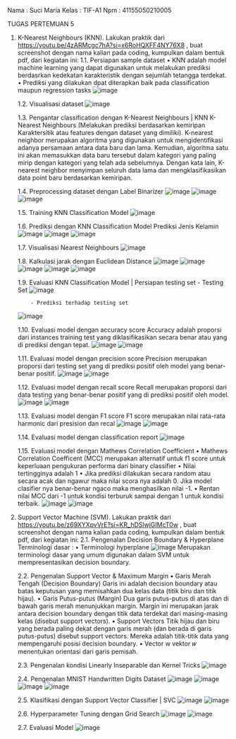 Nama	:	Suci Maria
Kelas	:	TIF-A1
Npm	:	41155050210005

TUGAS PERTEMUAN 5
1.	K-Nearest Neighbours (KNN). Lakukan praktik dari https://youtu.be/4zARMcgc7hA?si=x6RoHQXFF4NY76X8 , buat screenshot dengan nama kalian pada coding, kumpulkan dalam bentuk pdf, dari kegiatan ini:
    1.1.	Persiapan sample dataset
  	      •	KNN adalah model machine learning yang dapat digunakan untuk melakukan prediksi berdasrkan kedekatan karakteristik dengan sejumlah tetangga terdekat.
  	      •	Prediksi yang dilakukan dpat diterapkan baik pada classification maupun regression tasks
  	      ![image](https://github.com/user-attachments/assets/c747d2d3-7781-4199-abe6-3d9c648eb930)

  	1.2.	Visualisasi dataset
  	      ![image](https://github.com/user-attachments/assets/66e624b5-46b8-4574-a320-e9140e1dce0b)

  	1.3.	Pengantar classification dengan K-Nearest Neighbours | KNN
  	      K-Nearest Neighbours (Melakukan prediksi berdasarkan kemiripan
  	      Karaktersitik atau features dengan dataset yang dimiliki).
  	      K-nearest neighbor merupakan algoritma yang digunakan untuk mengidentifikasi adanya persamaan antara data baru dan lama. Kemudian, algoritma satu ini akan memasukkan data baru tersebut dalam kategori yang paling mirip dengan kategori yang telah ada sebelumnya. Dengan kata lain, K-nearest neighbor menyimpan seluruh data lama dan mengklasifikasikan data point baru berdasarkan kemiripan.

  	1.4.	Preprocessing dataset dengan Label Binarizer
  	      ![image](https://github.com/user-attachments/assets/721a0b23-9539-48da-82d2-5e291a78c559)
  	      ![image](https://github.com/user-attachments/assets/71d2d38a-e83a-4b7b-bdb5-2b602e73513a)
  	      ![image](https://github.com/user-attachments/assets/f31c54ca-26b5-43dc-8b4c-fb57f57eb831)

  	1.5.	Training KNN Classification Model
  	      ![image](https://github.com/user-attachments/assets/d6a48e83-cf18-43fb-8623-8e704e1285a0)

  	1.6.	Prediksi dengan KNN Classification Model
  	      Prediksi Jenis Kelamin
  	      ![image](https://github.com/user-attachments/assets/4188fee7-1e33-44bb-89ef-21a63f6660b6)
  	      ![image](https://github.com/user-attachments/assets/83452c11-e693-4f64-b391-1c08feb9645b)
  	      ![image](https://github.com/user-attachments/assets/b29eee0d-a4dd-4d3a-ae9e-d74fdb519702)

  	1.7.	Visualisasi Nearest Neighbours
  	      ![image](https://github.com/user-attachments/assets/e2545974-0703-4031-b448-77f38eb54d9a)

  	1.8.	Kalkulasi jarak dengan Euclidean Distance
  	      ![image](https://github.com/user-attachments/assets/3a9394c2-e5f3-46ed-9e6c-a46d6b561775)
  	      ![image](https://github.com/user-attachments/assets/6b459a27-b47d-4cee-b52b-bfb742c436c0)
  	      ![image](https://github.com/user-attachments/assets/b3a7d694-64f5-4cd8-b49d-ec9d88a6faf3)
  	      ![image](https://github.com/user-attachments/assets/c4e800bf-f9b6-4962-8c8a-4e72fc1afad3)
  	      ![image](https://github.com/user-attachments/assets/fc21953c-c795-4081-9b9d-d6d04008a085)

  	1.9.	Evaluasi KNN Classification Model | Persiapan testing set
  	        - Testing Set
  	          ![image](https://github.com/user-attachments/assets/718b75a3-4d7d-4dbc-bdf7-7da8449ddba4)

  	        - Prediksi terhadap testing set
  	   ![image](https://github.com/user-attachments/assets/8a1756a4-23c4-4976-9d28-f4a4dd6e4c1a)

  	1.10.	Evaluasi model dengan accuracy score
  	      Accuracy adalah proporsi dari instances training test yang diklasifikasikan secara benar atau yang di prediksi dengan tepat.
  	      ![image](https://github.com/user-attachments/assets/ce9aa83f-58fb-4671-85ba-bfb9f8f4a541)
  	      ![image](https://github.com/user-attachments/assets/0547d3d4-a78d-4db0-bd0b-72e026f24849)

  	1.11.	Evaluasi model dengan precision score
  	      Precision merupakan proporsi dari testing set yang di prediksi positif oleh model yang benar-benar positif.
  	      ![image](https://github.com/user-attachments/assets/02150f8c-9473-4a57-a7c9-4ab1b148d845)
  	      ![image](https://github.com/user-attachments/assets/c1896c75-64a3-48ec-9523-2416098f4b68)

  	1.12.	Evaluasi model dengan recall score
  	      Recall merupakan proporsi dari data testing yang benar-benar positif yang di prediksi positif oleh model.
  	      ![image](https://github.com/user-attachments/assets/30eb208a-388b-4384-bbfb-547ea8d524b9)
          ![image](https://github.com/user-attachments/assets/fcaed4b1-d68a-43d0-9e64-2255715b4095)

  	1.13.	Evaluasi model dengan F1 score
  	      F1 score merupakan nilai rata-rata harmonic dari presision dan recal
  	      ![image](https://github.com/user-attachments/assets/b43e243f-a048-4564-8705-6373390bceec)
          ![image](https://github.com/user-attachments/assets/b77cadad-3a37-41ad-9c6f-c2354a2e9ff5)

  	1.14.	Evaluasi model dengan classification report
  	      ![image](https://github.com/user-attachments/assets/e0614775-7cc2-4dd0-a13f-bc356d5c7227)

  	1.15.	Evaluasi model dengan Mathews Correlation Coefficient
  	      •	Mathews Correlation Coefficent (MCC) merupakan alternatif untuk f1 score untuk keperluaan pengukuran performa dari binary classifier
  	      •	Nilai tertingginya adalah 1
  	      •	Jika prediksi dilakukan secara random atau secara acak dan ngawur maka nilai scora nya adalah 0. Jika model clasifier nya benar-benar ngaco maka menghasilkan nilai -1.
  	      •	Rentan nilai MCC dari -1 untuk kondisi terburuk sampai dengan 1 untuk kondisi terbaik.
  	      ![image](https://github.com/user-attachments/assets/d50f6cad-74f1-4e04-9818-5801e631b7d8)
  	      ![image](https://github.com/user-attachments/assets/a7acd5c2-223f-48bb-8418-eb3461e4e568)

3. Support Vector Machine (SVM). Lakukan praktik dari https://youtu.be/z69XYXpvVrE?si=KR_hDSlwjGIMcT0w , buat screenshot dengan nama kalian pada coding, kumpulkan dalam bentuk pdf, dari kegiatan ini:
   2.1.	Pengenalan Decision Boundary & Hyperplane
        Terminologi dasar :
         •	Terminologi hyperplane
            ![image](https://github.com/user-attachments/assets/5e252d37-e219-42c5-b22c-2d9ae7146c94)
            Merupakan terminologi dasar yang umum digunakan dalam SVM untuk mempresentasikan decision boundary.

   2.2.	Pengenalan Support Vector & Maximum Margin
        •	Garis Merah Tengah (Decision Boundary)
          Garis ini adalah decision boundary atau batas keputusan yang memisahkan dua kelas data (titik biru dan titik hijau).
        •	Garis Putus-putus (Margin)
          Dua garis putus-putus di atas dan di bawah garis merah menunjukkan margin. Margin ini merupakan jarak antara decision boundary dengan titik data terdekat dari masing-masing kelas (disebut support vectors).
        •	Support Vectors
          Titik hijau dan biru yang berada paling dekat dengan garis merah (dan berada di garis putus-putus) disebut support vectors. Mereka adalah titik-titik data yang mempengaruhi posisi decision boundary.
        •	Vector w
          vektor 𝑤 menentukan orientasi dari garis pemisah.

   2.3.	Pengenalan kondisi Linearly Inseparable dan Kernel Tricks
        ![image](https://github.com/user-attachments/assets/049725f0-3942-4495-b04c-b88266e3bc95)

   2.4.	Pengenalan MNIST Handwritten Digits Dataset
        ![image](https://github.com/user-attachments/assets/9253d1f9-64dc-4c60-ade8-777fa9ce8cb2)
        ![image](https://github.com/user-attachments/assets/47ae7f78-bc19-485b-990c-43c129965b32)
        ![image](https://github.com/user-attachments/assets/6ff2edc1-f8d9-466d-ad28-072abb98342c)
        ![image](https://github.com/user-attachments/assets/758585a9-619e-4d89-874b-69a03c0c4495)

   2.5.	Klasifikasi dengan Support Vector Classifier | SVC
        ![image](https://github.com/user-attachments/assets/4b1b7b0a-e192-463f-a89e-e0cea52bc8ba)
        ![image](https://github.com/user-attachments/assets/9c66aa85-80ac-4fee-98c9-24e22fc4b71f)

   2.6.	Hyperparameter Tuning dengan Grid Search
        ![image](https://github.com/user-attachments/assets/0b7f481f-7e3d-4456-b46e-23ac21bd3272)
        ![image](https://github.com/user-attachments/assets/0fd730fb-d1aa-4164-a193-4ff45a2ceb25)

   2.7.	Evaluasi Model
        ![image](https://github.com/user-attachments/assets/71fcb8cc-9452-4070-b935-95a8699ee737)

 

